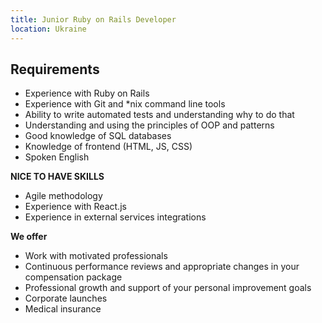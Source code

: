 ```yaml
---
title: Junior Ruby on Rails Developer
location: Ukraine
---
```

## **Requirements**

* Experience with Ruby on Rails
* Experience with Git and *nix command line tools
* Ability to write automated tests and understanding why to do that
* Understanding and using the principles of OOP and patterns
* Good knowledge of SQL databases
* Knowledge of frontend (HTML, JS, CSS)
* Spoken English

**NICE TO HAVE SKILLS**

* Agile methodology
* Experience with React.js
* Experience in external services integrations

**We offer**

* Work with motivated professionals
* Continuous performance reviews and appropriate changes in your compensation package
* Professional growth and support of your personal improvement goals
* Corporate launches
* Medical insurance